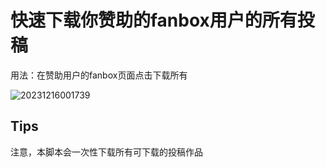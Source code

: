 # 快速下载你赞助的fanbox用户的所有投稿

用法：在赞助用户的fanbox页面点击下载所有

![20231216001739](https://github.com/cyb233/script/assets/39186981/1a971d3a-02f6-4a43-8b8e-b0edf9080b22)

## Tips
注意，本脚本会一次性下载所有可下载的投稿作品
